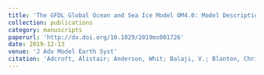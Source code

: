 ```yaml
---
title: 'The GFDL Global Ocean and Sea Ice Model OM4.0: Model Description and Simulation Features'
collection: publications
category: manuscripts
paperurl: 'http://dx.doi.org/10.1029/2019ms001726' 
date: 2019-12-13
venue: 'J Adv Model Earth Syst'
citation: 'Adcroft, Alistair; Anderson, Whit; Balaji, V.; Blanton, Chris; Bushuk, Mitchell; Dufour, Carolina O.; Dunne, John P.; Griffies, Stephen M.; Hallberg, Robert; Harrison, Matthew J.; Held, Isaac M.; Jansen, Malte F.; John, Jasmin G.; Krasting, John P.; Langenhorst, Amy R.; Legg, Sonya; Liang, Zhi; McHugh, Colleen; Radhakrishnan, Aparna; Reichl, Brandon G.; Rosati, Tony; Samuels, Bonita L.; Shao, Andrew; Stouffer, Ronald; Winton, Michael; Wittenberg, Andrew T.; Xiang, Baoqiang; Zadeh, Niki; Zhang, Rong. "The GFDL Global Ocean and Sea Ice Model OM4.0: Model Description and Simulation Features". J Adv Model Earth Syst, 2019.'
---
```

